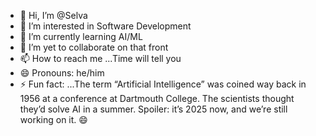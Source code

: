 - 👋 Hi, I’m @Selva
- 👀 I’m interested in Software Development
- 🌱 I’m currently learning AI/ML
- 💞️ I’m yet to collaborate on that front
- 📫 How to reach me ...Time will tell you
- 😄 Pronouns: he/him
- ⚡ Fun fact: ...The term “Artificial Intelligence” was coined way back in 1956 at a conference at Dartmouth College. The scientists thought they’d solve AI in a summer.
                   Spoiler: it’s 2025 now, and we’re still working on it. 😄

<!---
selvakumarbaskaran/selvakumarbaskaran is a ✨ special ✨ repository because its `README.md` (this file) appears on your GitHub profile.
You can click the Preview link to take a look at your changes.
--->

